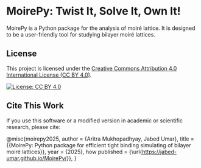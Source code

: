 # MoirePy: Twist It, Solve It, Own It!

MoirePy is a Python package for the analysis of moiré lattice. It is designed to be a user-friendly tool for studying bilayer moiré lattices.


<!-- @jabed write here, the license should go at the bottom (I will write within this week)-->



## License

This project is licensed under the [Creative Commons Attribution 4.0 International License (CC BY 4.0)](https://creativecommons.org/licenses/by/4.0/).

[![License: CC BY 4.0](https://img.shields.io/badge/License-CC--BY--4.0-lightgrey.svg)](https://creativecommons.org/licenses/by/4.0/)


## Cite This Work

If you use this software or a modified version in academic or scientific research, please cite:

@misc{moirepy2025,
    author = {Aritra Mukhopadhyay, Jabed Umar},
    title = {{MoirePy: Python package for efficient tight binding simulating of bilayer moiré lattices}},
    year = {2025},
    how published = {\url{https://jabed-umar.github.io/MoirePy/}},
}

